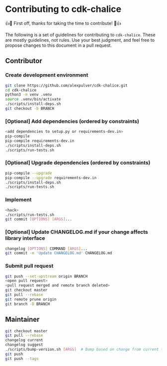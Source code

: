 # Contributing to cdk-chalice

:+1::tada: First off, thanks for taking the time to contribute! :tada::+1:

The following is a set of guidelines for contributing to `cdk-chalice`. These are mostly 
guidelines, not rules. Use your best judgment, and feel free to propose changes to this 
document in a pull request.

## Contributor

### Create development environment
```bash
git clone https://github.com/alexpulver/cdk-chalice.git
cd cdk-chalice
python3 -m venv .venv
source .venv/bin/activate
./scripts/install-deps.sh
git checkout -b BRANCH
```

### [Optional] Add dependencies (ordered by constraints)
```bash
<add dependencies to setup.py or requirements-dev.in>
pip-compile
pip-compile requirements-dev.in
./scripts/install-deps.sh
./scripts/run-tests.sh
```

### [Optional] Upgrade dependencies  (ordered by constraints)
```bash
pip-compile --upgrade
pip-compile --upgrade requirements-dev.in
./scripts/install-deps.sh
./scripts/run-tests.sh
```

### Implement
```bash
<hack>
./scripts/run-tests.sh
git commit [OPTIONS] [ARGS]...
```

### [Optional] Update CHANGELOG.md if your change affects library interface
```bash
changelog [OPTIONS] COMMAND [ARGS]...
git commit -m 'Update CHANGELOG.md' CHANGELOG.md
```

### Submit pull request
```bash
git push --set-upstream origin BRANCH
<open pull request>
<pull request merged and remote branch deleted>
git checkout master
git pull --rebase
git remote prune origin
git branch -D BRANCH
```

## Maintainer
```bash
git checkout master
git pull --rebase
changelog current
changelog suggest
./scripts/bump-version.sh [ARGS]  # Bump based on change from current to suggested version
git push
git push --tags
```
